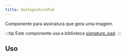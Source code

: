 ```yaml
---
title: QasSignaturePad
---
```


<div class="flex q-gutter-x-md">
  <doc-link title="Componente" name="QasBtn" to="/components/button" />
</div>

Componente para assinatura que gera uma imagem.

<doc-api file="signature-pad/QasSignaturePad" name="QasSignaturePad" />

:::tip
Este componente usa a biblioteca [signature_pad](https://github.com/szimek/signature_pad).
:::

## Uso

<doc-example file="QasSignaturePad/Basic" title="Básico" />
<doc-example file="QasSignaturePad/Slot" title="Slot" />
